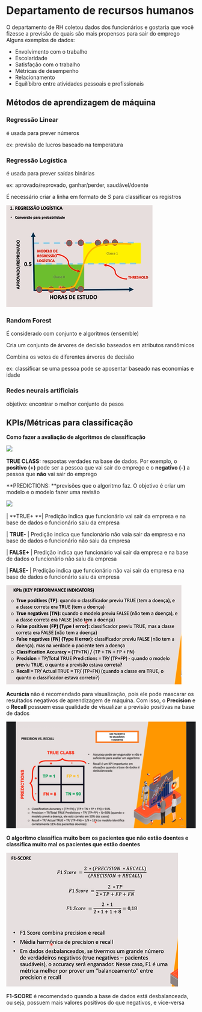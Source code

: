 # Departamento de recursos humanos

O departamento de RH coletou dados dos funcionários e gostaria que você fizesse a previsão de quais são mais propensos para sair do emprego  
Alguns exemplos de dados:  

- Envolvimento com o trabalho
- Escolaridade
- Satisfação com o trabalho
- Métricas de desempenho
- Relacionamento
- Equilíbibro entre atividades pessoais e profissionais

## Métodos de aprendizagem de máquina

### Regressão Linear

é usada para prever números

ex: previsão de lucros baseado na temperatura

### Regressão Logística

é usada para prever saídas binárias

ex: aprovado/reprovado, ganhar/perder, saudável/doente

É necessário criar a linha em formato de *S* para classificar os registros

![](regressao_logistica.png)

### Random Forest

É considerado com conjunto e algoritmos (ensemble)

Cria um conjunto de árvores de decisão baseados em atributos randômicos

Combina os votos de diferentes árvores de decisão

ex: classificar se uma pessoa pode se aposentar baseado nas economias e idade

### Redes neurais artificiais 

objetivo: encontrar o melhor conjunto de pesos

## KPIs/Métricas para classificação

**Como fazer a avaliação de algoritmos de classificação** 

![](\matriz_de_confusao.png)

**TRUE CLASS:** respostas verdades na base de dados. Por exemplo, o **positivo (+)** pode ser a pessoa que vai sair do emprego e o **negativo (-)** a pessoa que **não** vai sair do emprego

**PREDICTIONS: **previsões que o algoritmo faz. O objetivo é criar um modelo e o modelo fazer uma revisão

![](\matriz_de_confusao2.png)

| **TRUE+ **| Predição indica que funcionário vai sair da empresa e na base de dados o funcionário saiu da empresa

| **TRUE-** | Predição indica que funcionário não vaia sair da empresa e na base de dados o funcionário não saiu da empresa

| **FALSE+** | Predição indica que funcionário vai sair da empresa e na base de dados o funcionário não saiu da empresa

| **FALSE-** | Predição indica que funcionário não vai sair da empresa e na base de dados o funcionário saiu da empresa

![](KPIs.png)

**Acurácia** não é recomendado para visualização, pois ele pode mascarar os resultados negativos de aprendizagem de máquina. Com isso, o **Precision** e o **Recall** possuem essa qualidade de visualizar a previsão positivas na base de dados

![](KPIs_exemplo.png)

**O algoritmo classifica muito bem os pacientes que não estão doentes e classifica muito mal os pacientes que estão doentes**

![](f1_score.png)

**F1-SCORE** é recomendado quando a base de dados está desbalanceada, ou seja, possuem mais valores positivos do que negativos, e vice-versa
